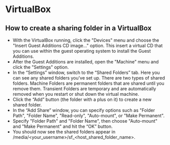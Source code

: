 # VirtualBox

## How to create a sharing folder in a VirtualBox

- With the VirtualBox running, click the "Devices" menu and choose the "Insert Guest Additions CD image..." option. This insert a virtual CD that you can use within the guest operating system to install the Guest Additions.
- After the Guest Additions are installed, open the "Machine" menu and click the "Settings" option.
- In the “Settings” window, switch to the “Shared Folders” tab. Here you can see any shared folders you’ve set up. There are two types of shared folders. Machine Folders are permanent folders that are shared until you remove them. Transient Folders are temporary and are automatically removed when you restart or shut down the virtual machine.
- Click the “Add” button (the folder with a plus on it) to create a new shared folder.
- In the “Add Share” window, you can specify options such as "Folder Path", "Folder Name", "Read-only", "Auto-mount", or "Make Permanent".
- Specify "Folder Path" and "Folder Name", then choose "Auto-mount" and "Make Permanent" and hit the “OK” button.
- You should now see the shared folders appear in /media/<your_username>/sf_<host_shared_folder_name>.